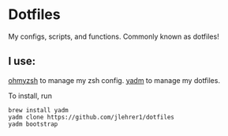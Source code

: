 # Dotfiles
My configs, scripts, and functions. Commonly known as dotfiles!

## I use:
[ohmyzsh](https://github.com/ohmyzsh/ohmyzsh) to manage my zsh config. 
[yadm](https://github.com/TheLocehiliosan/yadm) to manage my dotfiles. 

To install, run
```shell
brew install yadm
yadm clone https://github.com/jlehrer1/dotfiles
yadm bootstrap
```


